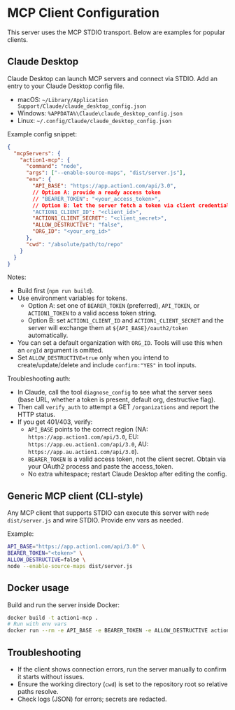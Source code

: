 # MCP Client Configuration

This server uses the MCP STDIO transport. Below are examples for popular clients.

## Claude Desktop

Claude Desktop can launch MCP servers and connect via STDIO. Add an entry to your Claude Desktop config file.

- macOS: `~/Library/Application Support/Claude/claude_desktop_config.json`
- Windows: `%APPDATA%\Claude\claude_desktop_config.json`
- Linux: `~/.config/Claude/claude_desktop_config.json`

Example config snippet:
```json
{
  "mcpServers": {
    "action1-mcp": {
      "command": "node",
      "args": ["--enable-source-maps", "dist/server.js"],
      "env": {
        "API_BASE": "https://app.action1.com/api/3.0",
        // Option A: provide a ready access token
        // "BEARER_TOKEN": "<your_access_token>",
        // Option B: let the server fetch a token via client credentials
        "ACTION1_CLIENT_ID": "<client_id>",
        "ACTION1_CLIENT_SECRET": "<client_secret>",
        "ALLOW_DESTRUCTIVE": "false",
        "ORG_ID": "<your_org_id>"
      },
      "cwd": "/absolute/path/to/repo"
    }
  }
}
```
Notes:
- Build first (`npm run build`).
- Use environment variables for tokens.
  - Option A: set one of `BEARER_TOKEN` (preferred), `API_TOKEN`, or `ACTION1_TOKEN` to a valid access token string.
  - Option B: set `ACTION1_CLIENT_ID` and `ACTION1_CLIENT_SECRET` and the server will exchange them at `${API_BASE}/oauth2/token` automatically.
- You can set a default organization with `ORG_ID`. Tools will use this when an `orgId` argument is omitted.
- Set `ALLOW_DESTRUCTIVE=true` only when you intend to create/update/delete and include `confirm:"YES"` in tool inputs.

Troubleshooting auth:
- In Claude, call the tool `diagnose_config` to see what the server sees (base URL, whether a token is present, default org, destructive flag).
- Then call `verify_auth` to attempt a GET `/organizations` and report the HTTP status.
- If you get 401/403, verify:
  - `API_BASE` points to the correct region (NA: `https://app.action1.com/api/3.0`, EU: `https://app.eu.action1.com/api/3.0`, AU: `https://app.au.action1.com/api/3.0`).
  - `BEARER_TOKEN` is a valid access token, not the client secret. Obtain via your OAuth2 process and paste the access_token.
  - No extra whitespace; restart Claude Desktop after editing the config.

## Generic MCP client (CLI-style)

Any MCP client that supports STDIO can execute this server with `node dist/server.js` and wire STDIO. Provide env vars as needed.

Example:
```bash
API_BASE="https://app.action1.com/api/3.0" \
BEARER_TOKEN="<token>" \
ALLOW_DESTRUCTIVE=false \
node --enable-source-maps dist/server.js
```

## Docker usage

Build and run the server inside Docker:
```bash
docker build -t action1-mcp .
# Run with env vars
docker run --rm -e API_BASE -e BEARER_TOKEN -e ALLOW_DESTRUCTIVE action1-mcp
```

## Troubleshooting
- If the client shows connection errors, run the server manually to confirm it starts without issues.
- Ensure the working directory (`cwd`) is set to the repository root so relative paths resolve.
- Check logs (JSON) for errors; secrets are redacted.
